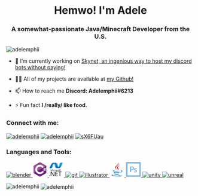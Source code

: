 <h1 align="center">Hemwo! I'm Adele</h1>
<h3 align="center">A somewhat-passionate Java/Minecraft Developer from the U.S.</h3>

<p align="left"> <img src="https://komarev.com/ghpvc/?username=adelemphii&label=Profile%20views&color=0e75b6&style=flat" alt="adelemphii" /> </p>

- 🔭 I’m currently working on [Skynet, an ingenious way to host my discord bots without paying!](https://github.com/Adelemphii/Skynet)

- 👨‍💻 All of my projects are available at [my Github!](https://github.com/Adelemphii)

- 📫 How to reach me **Discord: Adelemphii#6213**

- ⚡ Fun fact **I /really/ like food.**

<h3 align="left">Connect with me:</h3>
<p align="left">
<a href="https://twitter.com/adelemphii" target="blank"><img align="center" src="https://raw.githubusercontent.com/rahuldkjain/github-profile-readme-generator/master/src/images/icons/Social/twitter.svg" alt="adelemphii" height="30" width="40" /></a>
<a href="https://www.youtube.com/c/MINESHAFTLewis" target="blank"><img align="center" src="https://raw.githubusercontent.com/rahuldkjain/github-profile-readme-generator/master/src/images/icons/Social/youtube.svg" alt="adelemphii" height="30" width="40" /></a>
<a href="https://discord.gg/sX6FUau" target="blank"><img align="center" src="https://raw.githubusercontent.com/rahuldkjain/github-profile-readme-generator/master/src/images/icons/Social/discord.svg" alt="sX6FUau" height="30" width="40" /></a>
</p>

<h3 align="left">Languages and Tools:</h3>
<p align="left"> <a href="https://www.blender.org/" target="_blank"> <img src="https://download.blender.org/branding/community/blender_community_badge_white.svg" alt="blender" width="40" height="40"/> </a> <a href="https://www.w3schools.com/cs/" target="_blank"> <img src="https://raw.githubusercontent.com/devicons/devicon/master/icons/csharp/csharp-original.svg" alt="csharp" width="40" height="40"/> </a> <a href="https://dotnet.microsoft.com/" target="_blank"> <img src="https://raw.githubusercontent.com/devicons/devicon/master/icons/dot-net/dot-net-original-wordmark.svg" alt="dotnet" width="40" height="40"/> </a> <a href="https://git-scm.com/" target="_blank"> <img src="https://www.vectorlogo.zone/logos/git-scm/git-scm-icon.svg" alt="git" width="40" height="40"/> </a> <a href="https://www.adobe.com/in/products/illustrator.html" target="_blank"> <img src="https://www.vectorlogo.zone/logos/adobe_illustrator/adobe_illustrator-icon.svg" alt="illustrator" width="40" height="40"/> </a> <a href="https://www.java.com" target="_blank"> <img src="https://raw.githubusercontent.com/devicons/devicon/master/icons/java/java-original.svg" alt="java" width="40" height="40"/> </a> <a href="https://www.photoshop.com/en" target="_blank"> <img src="https://raw.githubusercontent.com/devicons/devicon/master/icons/photoshop/photoshop-line.svg" alt="photoshop" width="40" height="40"/> </a> <a href="https://unity.com/" target="_blank"> <img src="https://www.vectorlogo.zone/logos/unity3d/unity3d-icon.svg" alt="unity" width="40" height="40"/> </a> <a href="https://unrealengine.com/" target="_blank"> <img src="https://raw.githubusercontent.com/kenangundogan/fontisto/036b7eca71aab1bef8e6a0518f7329f13ed62f6b/icons/svg/brand/unreal-engine.svg" alt="unreal" width="40" height="40"/> </a> </p>

<p><img align="left" src="https://github-readme-stats.vercel.app/api/top-langs?username=adelemphii&show_icons=true&locale=en&layout=compact&hide=TeX,HTML&theme=synthwave" alt="adelemphii" /></p>

<p>&nbsp;<img align="center" src="https://github-readme-stats.vercel.app/api?username=adelemphii&show_icons=true&locale=en&theme=synthwave" alt="adelemphii" /></p>
